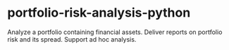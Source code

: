# portfolio-risk-analysis-python
Analyze a portfolio containing financial assets. Deliver reports on portfolio risk and its spread. Support ad hoc analysis.
